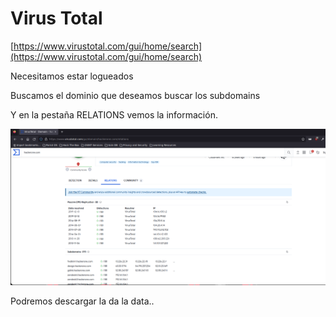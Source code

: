 # Virus Total

[https://www.virustotal.com/gui/home/search](https://www.virustotal.com/gui/home/search)

Necesitamos estar logueados

Buscamos el dominio que deseamos buscar los subdomains

Y en la pestaña RELATIONS vemos la información.

![label text](imgs/01.png)

Podremos descargar la da la data..
